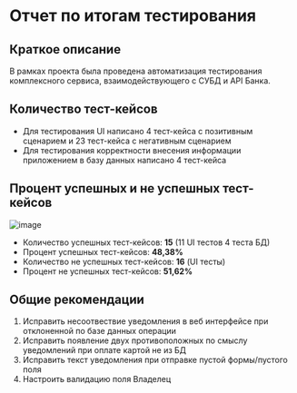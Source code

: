# Отчет по итогам тестирования
## Краткое описание
В рамках проекта была проведена автоматизация тестирования комплексного сервиса, взаимодействующего с СУБД и API Банка. 
## Количество тест-кейсов
* Для тестирования UI написано 4 тест-кейса с позитивным сценарием и 23 тест-кейса с негативным сценарием
* Для тестирования корректности внесения информации приложением в базу данных написано 4 тест-кейса
## Процент успешных и не успешных тест-кейсов
![image](https://github.com/KseniyaLazareva/diplom/assets/122510122/1655c628-9726-4277-8155-029e7e68007f)

* Количество успешных тест-кейсов: **15** (11 UI тестов 4 теста БД)
* Процент успешных тест-кейсов: **48,38%**
* Количество не успешных тест-кейсов: **16** (UI тесты)
* Процент не успешных тест-кейсов: **51,62%**

## Общие рекомендации

1. Исправить несоотвествие уведомления в веб интерфейсе при отклоненной по базе данных операции
2. Исправить появление двух противоположных по смыслу уведомлений при оплате картой не из БД
3. Исправить текст уведомления при отправке пустой формы/пустого поля
4. Настроить валидацию поля Владелец


